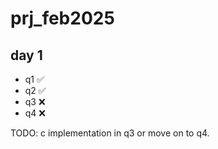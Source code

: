 # prj_feb2025

## day 1

- q1 ✅
- q2 ✅
- q3 ❌
- q4 ❌

TODO: c implementation in q3 or move on to q4.



